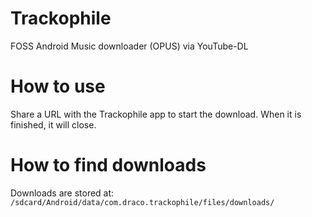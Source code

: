 # Trackophile
FOSS Android Music downloader (OPUS) via YouTube-DL

# How to use
Share a URL with the Trackophile app to start the download. When it is finished, it will close.

# How to find downloads
Downloads are stored at: `/sdcard/Android/data/com.draco.trackophile/files/downloads/`
